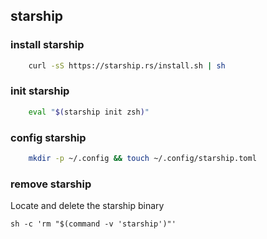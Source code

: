


## starship
### install starship

```bash
    curl -sS https://starship.rs/install.sh | sh
```

### init starship
```bash
    eval "$(starship init zsh)"
```
### config starship
```bash
    mkdir -p ~/.config && touch ~/.config/starship.toml
```

### remove starship
Locate and delete the starship binary
```
sh -c 'rm "$(command -v 'starship')"'
```
